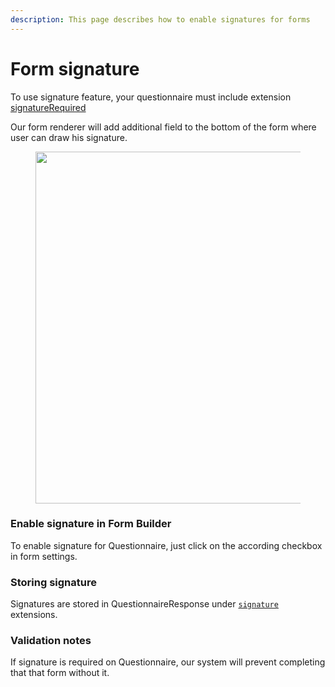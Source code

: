 ```yaml
---
description: This page describes how to enable signatures for forms
---
```


# Form signature

To use signature feature, your questionnaire must include extension [signatureRequired](http://hl7.org/fhir/StructureDefinition/questionnaire-signatureRequired)

Our form renderer will add additional field to the bottom of the form where user can draw his signature.

<figure><img src="../../../../.gitbook/assets/Screenshot 2024-02-15 at 13.41.19.png" alt="" width="563"><figcaption></figcaption></figure>

### Enable signature in Form Builder

To enable signature for Questionnaire, just click on the according checkbox in form settings.

### Storing signature

Signatures are stored in QuestionnaireResponse under [`signature`](http://hl7.org/fhir/StructureDefinition/questionnaireresponse-signature) extensions.

### Validation notes

If signature is required on Questionnaire, our system will prevent completing that that form without it.
